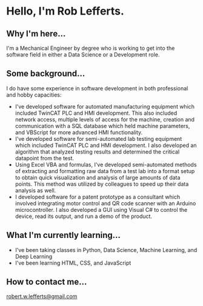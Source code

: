 # Hello, I'm Rob Lefferts.

## Why I'm here...
I'm a Mechanical Engineer by degree who is working to get into the software field in either a Data Science or a Development role.

## Some background...
I do have some experience in software development in both professional and hobby capacities:
- I've developed software for automated manufacturing equipment which included TwinCAT PLC and HMI development. This also included network access, multiple levels of access for the machine, creation and communication with a SQL database which held machine parameters, and VBScript for more advanced HMI functionality.
- I've developed software for semi-automated lab testing equipment which included TwinCAT PLC and HMI development. I also developed an algorithm that analyzed testing results and determined the critical datapoint from the test.
- Using Excel VBA and formulas, I've developed semi-automated methods of extracting and formatting raw data from a test lab into a format setup to obtain quick visualization and analysis of large amounts of data points. This method was utilized by colleagues to speed up their data analysis as well.
- I developed software for a patent prototype as a consultant which involved integrating motor control and QR code scanner with an Arduino microcontroller. I also developed a GUI using Visual C# to control the device, read its output, and run a demo of the product.

## What I'm currently learning...
- I've been taking classes in Python, Data Science, Machine Learning, and Deep Learning
- I've been learning HTML, CSS, and JavaScript

## How to contact me...
robert.w.lefferts@gmail.com

<!--
**rob-lefferts/rob-lefferts** is a ✨ _special_ ✨ repository because its `README.md` (this file) appears on your GitHub profile.

Here are some ideas to get you started:

- 🔭 I’m currently working on ...
- 🌱 I’m currently learning ...
- 👯 I’m looking to collaborate on ...
- 🤔 I’m looking for help with ...
- 💬 Ask me about ...
- 📫 How to reach me: ...
- 😄 Pronouns: ...
- ⚡ Fun fact: ...
-->

